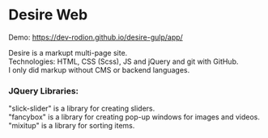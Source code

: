 # Desire Web

Demo: https://dev-rodion.github.io/desire-gulp/app/

Desire is a markupt multi-page site. <br />
Technologies: HTML, CSS (Scss), JS and jQuery and git with GitHub. <br />
I only did markup without CMS or backend languages. <br />

### JQuery Libraries:
"slick-slider" is a library for creating sliders. <br />
"fancybox" is a library for creating pop-up windows for images and videos. <br />
"mixitup" is a library for sorting items. <br />
